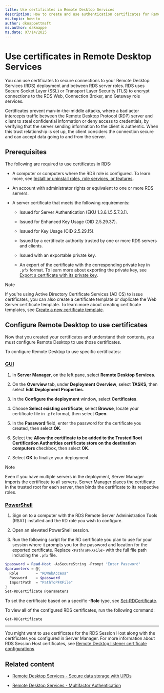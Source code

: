 ```yaml
---
title: Use certificates in Remote Desktop Services
description: How to create and use authentication certificates for Remote Desktop Services.
ms.topic: how-to
author: dknappettmsft
ms.author: daknappe
ms.date: 07/14/2025
---
```


# Use certificates in Remote Desktop Services

You can use certificates to secure connections to your Remote Desktop Services (RDS) deployment and between RDS server roles. RDS uses Secure Socket Layer (SSL) or Transport Layer Security (TLS) to encrypt connections to the RDS Web, Connection Broker, and Gateway role services.

Certificates prevent man-in-the-middle attacks, where a bad actor intercepts traffic between the Remote Desktop Protocol (RDP) server and client to steal confidential information or deny access to credentials, by verifying that the server sending information to the client is authentic. When this trust relationship is set up, the client considers the connection secure and can accept data going to and from the server.

## Prerequisites

The following are required to use certificates in RDS:

- A computer or computers where the RDS role is configured. To learn more, see [Install or uninstall roles, role services, or features](../../administration/server-manager/install-or-uninstall-roles-role-services-or-features.md).

- An account with administrator rights or equivalent to one or more RDS servers.

- A server certificate that meets the following requirements:

  - Issued for Server Authentication (EKU 1.3.6.1.5.5.7.3.1).

  - Issued for Enhanced Key Usage (OID 2.5.29.37).

  - Issued for Key Usage (OID 2.5.29.15).

  - Issued by a certificate authority trusted by one or more RDS servers and clients.

  - Issued with an exportable private key.

  - An export of the certificate with the corresponding private key in `.pfx` format. To learn more about exporting the private key, see [Export a certificate with its private key](../../identity/ad-cs/export-certificate-private-key.md).

>[!NOTE]
>If you're using Active Directory Certificate Services (AD CS) to issue certificates, you can also create a certificate template or duplicate the Web Server certificate template. To learn more about creating certificate templates, see [Create a new certificate template](../../identity/ad-cs/manage-certificate-templates.md#create-a-new-certificate-template).

## Configure Remote Desktop to use certificates

Now that you created your certificates and understand their contents, you must configure Remote Desktop to use those certificates.

To configure Remote Desktop to use specific certificates:

### [GUI](#tab/gui)

1. In **Server Manager**, on the left pane, select **Remote Desktop Services**.

1. On the **Overview** tab, under **Deployment Overview**, select **TASKS**, then select **Edit Deployment Properties**.

1. In the **Configure the deployment** window, select **Certificates**.

1. Choose **Select existing certificate**, select **Browse**, locate your certificate file in `.pfx` format, then select **Open**.

1. In the **Password** field, enter the password for the certificate you created, then select **OK**.

1. Select the **Allow the certificate to be added to the Trusted Root Certification Authorities certificate store on the destination computers** checkbox, then select **OK**.

1. Select **OK** to finalize your deployment.

>[!NOTE]
>Even if you have multiple servers in the deployment, Server Manager imports the certificate to all servers. Server Manager places the certificate in the trusted root for each server, then binds the certificate to its respective roles.

### [PowerShell](#tab/powershell)

1. Sign on to a computer with the RDS Remote Server Administration Tools (RSAT) installed and the RD role you wish to configure.

1. Open an elevated PowerShell session.

1. Run the following script for the RD certificate you plan to use for your session where it prompts you for the password and location for the exported certificate. Replace `<PathToPFXFile>` with the full file path including the `.pfx` file.

  ```powershell
  $password = Read-Host -AsSecureString -Prompt "Enter Password"
  $parameters = @{
    Role        = "RDWebAccess"
    Password    = $password
    ImportPath  = "PathToPFXFile"
  }
  Set-RDCertificate @parameters
  ```

To set the certificate based on a specific **-Role** type, see [Set-RDCertificate](/powershell/module/rdmgmt/set-rdcertificate).

To view all of the configured RDS certificates, run the following command:

```powershell
Get-RDCertificate
```

---

You might want to use certificates for the RDS Session Host along with the certificates you configured in Server Manager. For more information about RDS Session Host certificates, see [Remote Desktop listener certificate configurations](/troubleshoot/windows-server/remote/remote-desktop-listener-certificate-configurations).

## Related content

- [Remote Desktop Services - Secure data storage with UPDs](rds-plan-secure-data-storage.md)

- [Remote Desktop Services - Multifactor Authentication](rds-plan-mfa.md)

